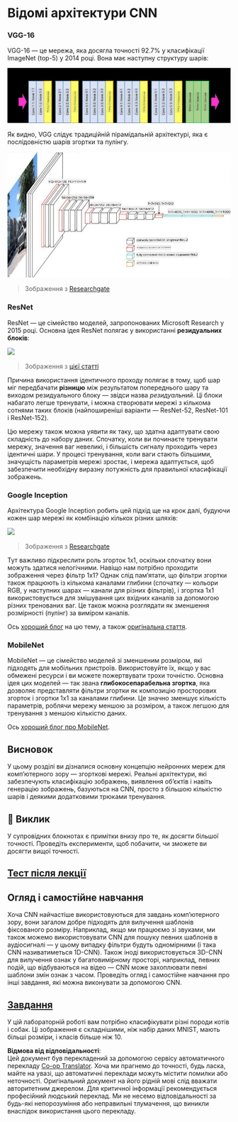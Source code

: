 <!--
CO_OP_TRANSLATOR_METADATA:
{
  "original_hash": "2f7b97b375358cb51a1e098df306bf73",
  "translation_date": "2025-08-25T22:57:10+00:00",
  "source_file": "lessons/4-ComputerVision/07-ConvNets/CNN_Architectures.md",
  "language_code": "uk"
}
-->
# Відомі архітектури CNN

### VGG-16

VGG-16 — це мережа, яка досягла точності 92.7% у класифікації ImageNet (top-5) у 2014 році. Вона має наступну структуру шарів:

![ImageNet Layers](../../../../../translated_images/vgg-16-arch1.d901a5583b3a51baeaab3e768567d921e5d54befa46e1e642616c5458c934028.uk.jpg)

Як видно, VGG слідує традиційній пірамідальній архітектурі, яка є послідовністю шарів згортки та пулінгу.

![ImageNet Pyramid](../../../../../translated_images/vgg-16-arch.64ff2137f50dd49fdaa786e3f3a975b3f22615efd13efb19c5d22f12e01451a1.uk.jpg)

> Зображення з [Researchgate](https://www.researchgate.net/figure/Vgg16-model-structure-To-get-the-VGG-NIN-model-we-replace-the-2-nd-4-th-6-th-7-th_fig2_335194493)

### ResNet

ResNet — це сімейство моделей, запропонованих Microsoft Research у 2015 році. Основна ідея ResNet полягає у використанні **резидуальних блоків**:

<img src="images/resnet-block.png" width="300"/>

> Зображення з [цієї статті](https://arxiv.org/pdf/1512.03385.pdf)

Причина використання ідентичного проходу полягає в тому, щоб шар міг передбачати **різницю** між результатом попереднього шару та виходом резидуального блоку — звідси назва *резидуальний*. Ці блоки набагато легше тренувати, і можна створювати мережі з кількома сотнями таких блоків (найпоширеніші варіанти — ResNet-52, ResNet-101 і ResNet-152).

Цю мережу також можна уявити як таку, що здатна адаптувати свою складність до набору даних. Спочатку, коли ви починаєте тренувати мережу, значення ваг невеликі, і більшість сигналу проходить через ідентичні шари. У процесі тренування, коли ваги стають більшими, значущість параметрів мережі зростає, і мережа адаптується, щоб забезпечити необхідну виразну потужність для правильної класифікації зображень.

### Google Inception

Архітектура Google Inception робить цей підхід ще на крок далі, будуючи кожен шар мережі як комбінацію кількох різних шляхів:

<img src="images/inception.png" width="400"/>

> Зображення з [Researchgate](https://www.researchgate.net/figure/Inception-module-with-dimension-reductions-left-and-schema-for-Inception-ResNet-v1_fig2_355547454)

Тут важливо підкреслити роль згорток 1x1, оскільки спочатку вони можуть здатися нелогічними. Навіщо нам потрібно проходити зображення через фільтр 1x1? Однак слід пам’ятати, що фільтри згортки також працюють із кількома каналами глибини (спочатку — кольори RGB, у наступних шарах — канали для різних фільтрів), і згортка 1x1 використовується для змішування цих вхідних каналів за допомогою різних тренованих ваг. Це також можна розглядати як зменшення розмірності (пулінг) за виміром каналів.

Ось [хороший блог](https://medium.com/analytics-vidhya/talented-mr-1x1-comprehensive-look-at-1x1-convolution-in-deep-learning-f6b355825578) на цю тему, а також [оригінальна стаття](https://arxiv.org/pdf/1312.4400.pdf).

### MobileNet

MobileNet — це сімейство моделей зі зменшеним розміром, які підходять для мобільних пристроїв. Використовуйте їх, якщо у вас обмежені ресурси і ви можете пожертвувати трохи точністю. Основна ідея цих моделей — так звана **глибокосепарабельна згортка**, яка дозволяє представляти фільтри згортки як композицію просторових згорток і згортки 1x1 за каналами глибини. Це значно зменшує кількість параметрів, роблячи мережу меншою за розміром, а також легшою для тренування з меншою кількістю даних.

Ось [хороший блог про MobileNet](https://medium.com/analytics-vidhya/image-classification-with-mobilenet-cc6fbb2cd470).

## Висновок

У цьому розділі ви дізналися основну концепцію нейронних мереж для комп’ютерного зору — згорткові мережі. Реальні архітектури, які забезпечують класифікацію зображень, виявлення об’єктів і навіть генерацію зображень, базуються на CNN, просто з більшою кількістю шарів і деякими додатковими трюками тренування.

## 🚀 Виклик

У супровідних блокнотах є примітки внизу про те, як досягти більшої точності. Проведіть експерименти, щоб побачити, чи зможете ви досягти вищої точності.

## [Тест після лекції](https://ff-quizzes.netlify.app/en/ai/quiz/14)

## Огляд і самостійне навчання

Хоча CNN найчастіше використовуються для завдань комп’ютерного зору, вони загалом добре підходять для вилучення шаблонів фіксованого розміру. Наприклад, якщо ми працюємо зі звуками, ми також можемо використовувати CNN для пошуку певних шаблонів в аудіосигналі — у цьому випадку фільтри будуть одномірними (і така CNN називатиметься 1D-CNN). Також іноді використовується 3D-CNN для вилучення ознак у багатовимірному просторі, наприклад, певних подій, що відбуваються на відео — CNN може захоплювати певні шаблони змін ознак з часом. Проведіть огляд і самостійне навчання про інші завдання, які можна виконувати за допомогою CNN.

## [Завдання](lab/README.md)

У цій лабораторній роботі вам потрібно класифікувати різні породи котів і собак. Ці зображення є складнішими, ніж набір даних MNIST, мають більші розміри, і класів більше ніж 10.

**Відмова від відповідальності**:  
Цей документ був перекладений за допомогою сервісу автоматичного перекладу [Co-op Translator](https://github.com/Azure/co-op-translator). Хоча ми прагнемо до точності, будь ласка, майте на увазі, що автоматичні переклади можуть містити помилки або неточності. Оригінальний документ на його рідній мові слід вважати авторитетним джерелом. Для критичної інформації рекомендується професійний людський переклад. Ми не несемо відповідальності за будь-які непорозуміння або неправильні тлумачення, що виникли внаслідок використання цього перекладу.